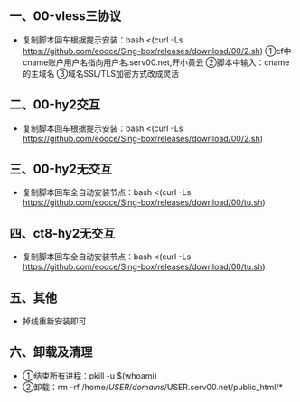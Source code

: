 ## 一、00-vless三协议
* 复制脚本回车根据提示安装：bash <(curl -Ls https://github.com/eooce/Sing-box/releases/download/00/2.sh)
①cf中cname账户用户名指向用户名.serv00.net,开小黄云
②脚本中输入：cname的主域名
③域名SSL/TLS加密方式改成灵活
## 二、00-hy2交互
* 复制脚本回车根据提示安装：bash <(curl -Ls https://github.com/eooce/Sing-box/releases/download/00/2.sh)
## 三、00-hy2无交互
* 复制脚本回车全自动安装节点：bash <(curl -Ls https://github.com/eooce/Sing-box/releases/download/00/tu.sh)
## 四、ct8-hy2无交互
* 复制脚本回车全自动安装节点：bash <(curl -Ls https://github.com/eooce/Sing-box/releases/download/00/tu.sh)
## 五、其他
*  掉线重新安装即可
## 六、卸载及清理
*  ①结束所有进程：pkill -u $(whoami)
*  ②卸载：rm -rf /home/$USER/domains/$USER.serv00.net/public_html/*
